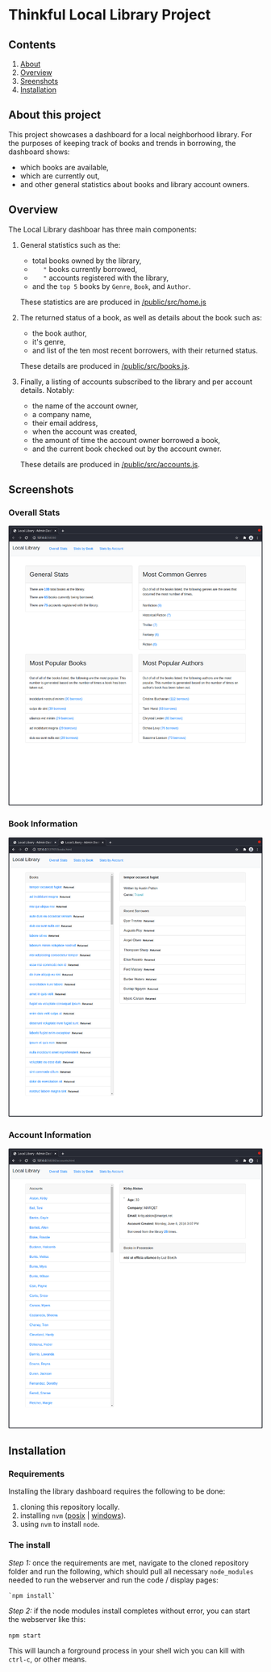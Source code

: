# Thinkful Local Library Project

## Contents
1. [About](https://github.com/zetaomegagon/thinkful-library-project#about-this-project)
2. [Overview](https://github.com/zetaomegagon/thinkful-library-project#overview)
3. [Sreenshots](https://github.com/zetaomegagon/thinkful-library-project#screenshots)
4. [Installation](https://github.com/zetaomegagon/thinkful-library-project#installation)

## About this project

This project showcases a dashboard for a local neighborhood library. For the purposes of keeping track of books and trends in borrowing, the dashboard shows:

- which books are available,
- which are currently out,
- and other general statistics about books and library account owners.

## Overview

The Local Library dashboar has three main components:

1. General statistics such as the:
   - total books owned by the library,
   - `   "` books currently borrowed,
   - `   "` accounts registered with the library,
   - and the `top 5` books by `Genre`, `Book`, and `Author`.
   
   These statistics are are produced in [/public/src/home.js](https://github.com/zetaomegagon/thinkful-library-project/blob/main/public/src/home.js)

2. The returned status of a book, as well as details about the book such as:
   - the book author,
   - it's genre,
   - and list of the ten most recent borrowers, with their returned status.

   These details are produced in [/public/src/books.js](https://github.com/zetaomegagon/thinkful-library-project/blob/main/public/src/books.js).

3. Finally, a listing of accounts subscribed to the library and per account details. Notably:
   - the name of the account owner,
   - a company name,
   - their email address,
   - when the account was created,
   - the amount of time the account owner borrowed a book,
   - and the current book checked out by the account owner.

   These details are produced in [/public/src/accounts.js](https://github.com/zetaomegagon/thinkful-library-project/blob/main/public/src/accounts.js).

## Screenshots

### Overall Stats
![Overall Statistics Page](https://github.com/zetaomegagon/thinkful-library-project/blob/main/public/images/home.js.png)

### Book Information
![Book Information Page](https://github.com/zetaomegagon/thinkful-library-project/blob/main/public/images/books.js.png)

### Account Information
![Account Information Page](https://github.com/zetaomegagon/thinkful-library-project/blob/main/public/images/accounts.js.png)

## Installation

### Requirements

Installing the library dashboard requires the following to be done:
1. cloning this repository locally.
2. installing `nvm` ([posix](https://github.com/Neilpang/nvm) | [windows](https://duckduckgo.com/?kae=d&kn=1&kak=-1&kaq=-1&kp=-2&kah=wt-wt&k5=1&kw=w&kax=-1&kau=-1&kaj=m&k1=-1&kav=1&ku=1&kao=-1&kap=-1&kk=-1&kl=us-en&kad=us-en&kg=p&kd=-1&kam=osm&q=installing+nvm+on+windows)).
3. using `nvm` to install `node`.

### The install

*Step 1:* once the requirements are met, navigate to the cloned repository folder and run the following, which should pull all necessary `node_modules` needed to run the webserver and run the code / display pages:

    `npm install`

*Step 2:* if the node modules install completes without error, you can start the webserver like this:

`npm start`

This will launch a forground process in your shell wich you can kill with `ctrl-c`, or other means.